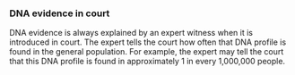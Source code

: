 ###  DNA evidence in court

DNA evidence is always explained by an expert witness when it is introduced in
court. The expert tells the court how often that DNA profile is found in the
general population. For example, the expert may tell the court that this DNA
profile is found in approximately 1 in every 1,000,000 people.
